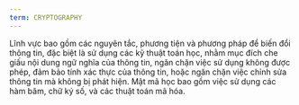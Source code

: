 ```yaml
---
term: CRYPTOGRAPHY
---
```


Lĩnh vực bao gồm các nguyên tắc, phương tiện và phương pháp để biến đổi thông tin, đặc biệt là sử dụng các kỹ thuật toán học, nhằm mục đích che giấu nội dung ngữ nghĩa của thông tin, ngăn chặn việc sử dụng không được phép, đảm bảo tính xác thực của thông tin, hoặc ngăn chặn việc chỉnh sửa thông tin mà không bị phát hiện. Mật mã học bao gồm việc sử dụng các hàm băm, chữ ký số, và các thuật toán mã hóa.